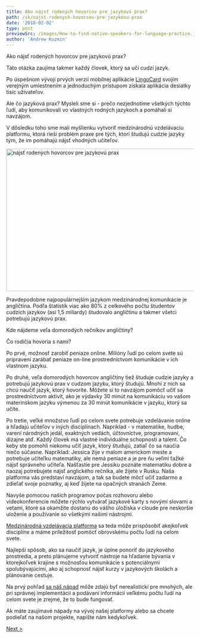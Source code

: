 ```yaml
---
title: Ako nájsť rodených hovorcov pre jazykovú prax?
path: /sk/najst-rodenych-hovorcov-pre-jazykovu-prax
date: '2018-02-02'
type: post
previewSrc: /images/How-to-find-native-speakers-for-language-practice.jpg
author: 'Andrew Kuzmin'
---
```


Ako nájsť rodených hovorcov pre jazykovú prax?

Táto otázka zaujíma takmer každý človek, ktorý sa učí cudzí jazyk.

Po úspešnom vývoji prvých verzií mobilnej aplikácie <a href="https://lingocard.com">LingoCard</a> svojím verejným umiestnením a jednoduchým prístupom získala aplikácia desiatky tisíc užívateľov.

Ale čo jazyková prax? Mysleli sme si - prečo nezjednotíme všetkých týchto ľudí, aby komunikovali vo vlastných rodných jazykoch a pomáhali si navzájom.

V dôsledku toho sme mali myšlienku vytvoriť medzinárodnú vzdelávaciu platformu, ktorá rieši problém praxe pre tých, ktorí študujú cudzie jazyky tým, že im pomáhajú nájsť vhodných učiteľov.

<img class="aligncenter wp-image-78 size-full" src="../images/platform/social-network.jpg" alt="nájsť rodených hovorcov pre jazykovú prax" width="628" height="383" />

Pravdepodobne najpopulárnejším jazykom medzinárodnej komunikácie je angličtina. Podľa štatistík viac ako 80% z celkového počtu študentov cudzích jazykov (asi 1,5 miliardy) študovalo angličtinu a takmer všetci potrebujú jazykovú prax.

Kde nájdeme veľa domorodých rečníkov angličtiny?

Čo rodičia hovoria s nami?

Po prvé, možnosť zarobiť peniaze online. Milióny ľudí po celom svete sú pripravení zarábať peniaze on-line prostredníctvom komunikácie v ich vlastnom jazyku.

Po druhé, veľa domorodých hovorcov angličtiny tiež študuje cudzie jazyky a potrebujú jazykovú prax v cudzom jazyku, ktorý študujú. Mnohí z nich sa chcú naučiť jazyk, ktorý hovoríte. Môžete si to navzájom pomôcť učiť sa prostredníctvom aktivít, ako je výdavky 30 minút na komunikáciu vo vašom materinskom jazyku výmenou za 30 minút komunikácie v jazyku, ktorý sa učíte.

Po tretie, veľké množstvo ľudí po celom svete potrebuje vzdelávanie online a hľadajú učiteľov v iných disciplínach. Napríklad - v matematike, hudbe, varení národných jedál, exaktných vedách, účtovníctve, programovaní, dizajne atď. Každý človek má vlastné individuálne schopnosti a talent. Čo keby ste pomohli niekomu učiť jazyk, ktorý študujú, zatiaľ čo sa naučia niečo súčasne. Napríklad: Jessica žije v malom americkom meste a potrebuje učiteľku matematiky, ale nemá peniaze a je pre ňu veľmi ťažké nájsť správneho učiteľa. Našťastie pre Jessiku poznáte matematiku dobre a naozaj potrebujete nájsť anglického rečníka, ale žijete v Rusku. Naša platforma vás predstaví navzájom, a tak sa budete môcť učiť zadarmo a zdieľať svoje poznatky, aj keď žijete na opačných stranách Zeme.

Navyše pomocou našich programov počas rozhovoru alebo videokonferencie môžete rýchlo vytvárať jazykové karty s novými slovami a vetami, ktoré sa okamžite dostanú do vášho úložiska v cloude pre neskoršie uloženie a používanie so všetkými našimi nástrojmi.

<a href="https://lingocard.com">Medzinárodná vzdelávacia platforma</a> sa teda môže prispôsobiť akejkoľvek disciplíne a máme príležitosť pomôcť obrovskému počtu ľudí na celom svete.

Najlepší spôsob, ako sa naučiť jazyk, je úplne ponoriť do jazykového prostredia, a preto plánujeme vytvoriť nástroje na hľadanie bývania v ktorejkoľvek krajine s možnosťou komunikácie s potenciálnymi spolubývajúcimi, ako aj schopnosť nájsť kurzy v jazykových školách a plánovanie cestuje.

Na prvý pohľad <a href="http://lingocard.org">sa náš nápad</a> môže zdajú byť nerealistickí pre mnohých, ale pri správnej implementácii a podávaní informácií veľkému počtu ľudí na celom svete je zrejmé, že to bude fungovať.

Ak máte zaujímavé nápady na vývoj našej platformy alebo sa chcete podieľať na našom projekte, napíšte nám kedykoľvek.

<a href="/sk/ako-sa-rychlo-naucit-anglictinu">Next ></a>

